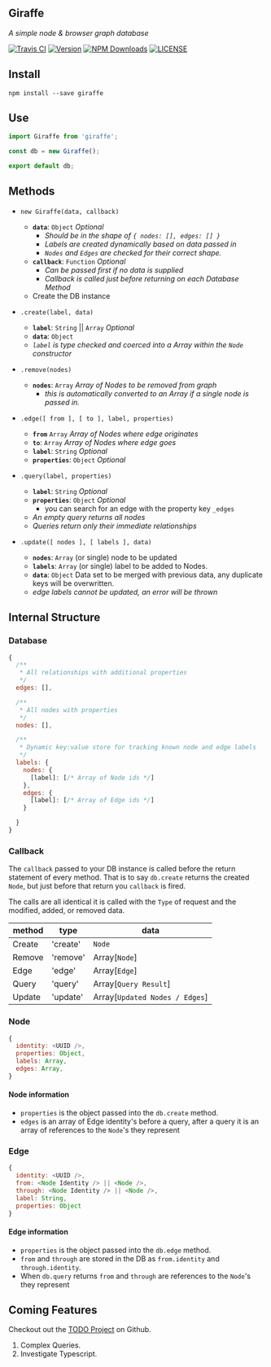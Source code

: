Giraffe
---
_A simple node & browser graph database_

[![Travis CI](https://img.shields.io/travis/tbremer/Giraffe.svg?style=flat-square)](https://travis-ci.org/tbremer/Giraffe)
[![Version](https://img.shields.io/npm/v/giraffe.svg?style=flat-square)](https://www.npmjs.com/package/giraffe)
[![NPM Downloads](https://img.shields.io/npm/dm/giraffe.svg?style=flat-square)](https://www.npmjs.com/package/giraffe)
[![LICENSE](https://img.shields.io/npm/l/giraffe.svg?style=flat-square)](https://github.com/tbremer/Giraffe/blob/master/LICENSE)

## Install
```shell
npm install --save giraffe
```

## Use
```javascript
import Giraffe from 'giraffe';

const db = new Giraffe();

export default db;
```

## Methods
- `new Giraffe(data, callback)`
  - **`data`**: `Object` _Optional_
    - _Should be in the shape of `{ nodes: [], edges: [] }`_
    - _Labels are created dynamically based on data passed in_
    - _`Nodes` and `Edges` are checked for their correct shape._
  - **`callback`**: `Function` _Optional_
    - _Can be passed first if no data is supplied_
    - _Callback is called just before returning on each Database Method_
  - Create the DB instance


- `.create(label, data)`
  - **`label`**: `String` || `Array` _Optional_
  - **`data`**: `Object`
  - _`label` is type checked and coerced into a Array within the `Node` constructor_


- `.remove(nodes)`
  - **`nodes`**: `Array` _Array of Nodes to be removed from graph_
    - _this is automatically converted to an Array if a single node is passed in._


- `.edge([ from ], [ to ], label, properties)`
  - **`from`** `Array` _Array of Nodes where edge originates_
  - **`to`**: `Array` _Array of Nodes where edge goes_
  - **`label`**: `String` _Optional_
  - **`properties`**: `Object` _Optional_


- `.query(label, properties)`
  - **`label`**: `String` _Optional_
  - **`properties`**: `Object` _Optional_
    - you can search for an edge with the property key `_edges`
  - _An empty query returns all nodes_
  - _Queries return only their immediate relationships_


- `.update([ nodes ], [ labels ], data)`
  - **`nodes`**: `Array` (or single) node to be updated
  - **`labels`**: `Array` (or single) label to be added to Nodes.
  - **`data`**: `Object` Data set to be merged with previous data, any duplicate keys will be overwritten.
  - _edge labels cannot be updated, an error will be thrown_

## Internal Structure

### Database
```javascript
{
  /**
   * All relationships with additional properties
   */
  edges: [],

  /**
   * All nodes with properties
   */
  nodes: [],

  /**
   * Dynamic key:value store for tracking known node and edge labels
   */
  labels: {
    nodes: {
      [label]: [/* Array of Node ids */]
    },
    edges: {
      [label]: [/* Array of Edge ids */]
    }

  }
}
```

### Callback
The `callback` passed to your DB instance is called before the return statement of every method. That is to say `db.create` returns the created `Node`, but just before that return you `callback` is fired.

The calls are all identical it is called with the `Type` of request and the modified, added, or removed data.

| method | type     | data                            |
| ------ | -------- | ------------------------------- |
| Create | 'create' | `Node`                          |
| Remove | 'remove' | Array[`Node`]                   |
| Edge   | 'edge'   | Array[`Edge`]                   |
| Query  | 'query'  | Array[`Query Result`]           |
| Update | 'update' | Array[`Updated Nodes / Edges`]  |

### Node
```javascript
{
  identity: <UUID />,
  properties: Object,
  labels: Array,
  edges: Array,
}
```

#### Node information
- `properties` is the object passed into the `db.create` method.
- `edges` is an array of Edge identity's before a query, after a query it is an array of references to the `Node`'s they represent

### Edge
```javascript
{
  identity: <UUID />,
  from: <Node Identity /> || <Node />,
  through: <Node Identity /> || <Node />,
  label: String,
  properties: Object
}
```

#### Edge information
- `properties` is the object passed into the `db.edge` method.
- `from` and `through` are stored in the DB as `from.identity` and `through.identity`.
- When `db.query` returns `from` and `through` are references to the `Node`'s they represent

## Coming Features
Checkout out the [TODO Project](https://github.com/tbremer/Giraffe/projects/1) on Github.
1. Complex Queries.
1. Investigate Typescript.
